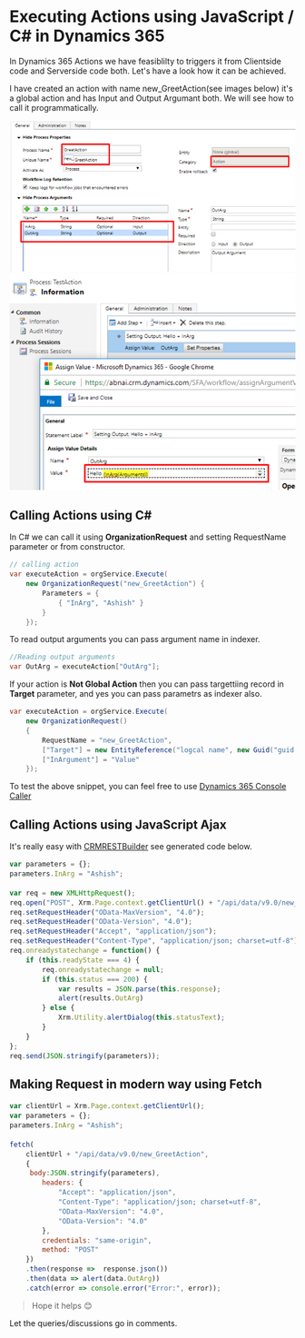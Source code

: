 ﻿# Executing Actions using JavaScript / C# in Dynamics 365

In Dynamics 365 Actions we have feasiblilty to triggers it from Clientside code and Serverside code both. Let's have a look how it can be achieved.

I have created  an action with name new_GreetAction(see images below) it's a global action and has Input and Output Argumant both. We will see how to call it programmatically.

![](assets/greetaction.png)
![](assets/setting_out_param.png)

## Calling Actions using C\#

In C\# we can call it using **OrganizationRequest** and setting RequestName parameter or from constructor.

```csharp
// calling action
var executeAction = orgService.Execute(
    new OrganizationRequest("new_GreetAction") {
        Parameters = {
            { "InArg", "Ashish" }
        }
    });
```

To read output arguments you can pass argument name in indexer.

```csharp
//Reading output arguments
var OutArg = executeAction["OutArg"];
```

If your action is **Not Global Action** then you can pass targettiing record in **Target** parameter, and yes you can pass parametrs as indexer also.

```csharp
var executeAction = orgService.Execute(
    new OrganizationRequest()
    {
        RequestName = "new_GreetAction",
        ["Target"] = new EntityReference("logcal name", new Guid("guid of record")),
        ["InArgument"] = "Value"
    });
```

To test the above snippet, you can feel free to use [Dynamics 365 Console Caller](https://www.AshishVishwakarma.com/Dynamics365ConsoleCaller/)

## Calling Actions using JavaScript Ajax

It's really easy with [CRMRESTBuilder](https://github.com/jlattimer/CRMRESTBuilder) see generated code below.

```javascript
var parameters = {};
parameters.InArg = "Ashish";

var req = new XMLHttpRequest();
req.open("POST", Xrm.Page.context.getClientUrl() + "/api/data/v9.0/new_GreetAction", true);
req.setRequestHeader("OData-MaxVersion", "4.0");
req.setRequestHeader("OData-Version", "4.0");
req.setRequestHeader("Accept", "application/json");
req.setRequestHeader("Content-Type", "application/json; charset=utf-8");
req.onreadystatechange = function() {
    if (this.readyState === 4) {
        req.onreadystatechange = null;
        if (this.status === 200) {
            var results = JSON.parse(this.response);
            alert(results.OutArg)
        } else {
            Xrm.Utility.alertDialog(this.statusText);
        }
    }
};
req.send(JSON.stringify(parameters));
```

## Making Request in modern way using Fetch

```javascript
var clientUrl = Xrm.Page.context.getClientUrl();
var parameters = {};
parameters.InArg = "Ashish";

fetch(
    clientUrl + "/api/data/v9.0/new_GreetAction",
    {
     body:JSON.stringify(parameters),
        headers: {
            "Accept": "application/json",
            "Content-Type": "application/json; charset=utf-8",
            "OData-MaxVersion": "4.0",
            "OData-Version": "4.0"
        },
        credentials: "same-origin",
        method: "POST"
    })
    .then(response =>  response.json())
    .then(data => alert(data.OutArg))
    .catch(error => console.error("Error:", error));
```

> Hope it helps 😊

Let the queries/discussions go in comments.